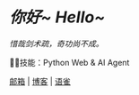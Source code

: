 # _你好~ Hello~_

_惜哉剑术疏，奇功尚不成。_

👨‍💻‍技能：Python Web & AI Agent

[邮箱](mailto:qlear@qq.com) | [博客](https://blog.qlear.top/) | [语雀](https://www.yuque.com/qlear)
